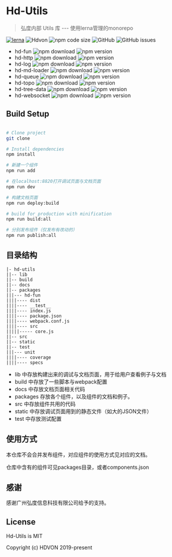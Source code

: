 # Hd-Utils

> 弘度内部 Utils 库 --- 使用lerna管理的monorepo

[![lerna](https://img.shields.io/badge/maintained%20with-lerna-cc00ff.svg)](https://lerna.js.org/)
![Hdvon](https://img.shields.io/badge/hdvon-%E5%BC%98%E5%BA%A6%E7%A7%91%E6%8A%80%E2%9D%A4-orange)
![npm code size](https://img.shields.io/github/languages/code-size/HdvonFrontEnd/hd-utils)
![GitHub](https://img.shields.io/github/license/HdvonFrontEnd/hd-utils)
![GitHub issues](https://img.shields.io/github/issues-raw/HdvonFrontEnd/hd-utils)

- hd-fun ![npm download](https://img.shields.io/npm/dt/hd-fun) ![npm version](https://img.shields.io/npm/v/hd-fun)
- hd-http ![npm download](https://img.shields.io/npm/dt/hd-http) ![npm version](https://img.shields.io/npm/v/hd-http)
- hd-log ![npm download](https://img.shields.io/npm/dt/hd-log) ![npm version](https://img.shields.io/npm/v/hd-log)
- hd-md-loader ![npm download](https://img.shields.io/npm/dt/hd-md-loader) ![npm version](https://img.shields.io/npm/v/hd-md-loader)
- hd-queue ![npm download](https://img.shields.io/npm/dt/hd-queue) ![npm version](https://img.shields.io/npm/v/hd-queue)
- hd-topo ![npm download](https://img.shields.io/npm/dt/hd-topo) ![npm version](https://img.shields.io/npm/v/hd-topo)
- hd-tree-data ![npm download](https://img.shields.io/npm/dt/hd-tree-data) ![npm version](https://img.shields.io/npm/v/hd-tree-data)
- hd-websocket ![npm download](https://img.shields.io/npm/dt/hd-websocket) ![npm version](https://img.shields.io/npm/v/hd-websocket)

## Build Setup

``` bash

# Clone project
git clone 

# Install dependencies
npm install

# 新建一个组件
npm run add

# 在localhost:8820打开调试页面与文档页面
npm run dev

# 构建文档页面
npm run deploy:build

# build for production with minification
npm run build:all

# 分别发布组件（仅发布有改动的）
npm run publish:all

```

## 目录结构

```$xslt
|- hd-utils
||-- lib
||-- build
||-- docs
||-- packages
|||--- hd-fun
||||---- dist
||||---- __test__
||||---- index.js
||||---- package.json
||||---- webpack.conf.js
||||---- src
|||||----- core.js
||-- src
||-- static
||-- test
|||--- unit
||||---- coverage
||||---- specs
```
- lib 中存放构建出来的调试与文档页面，用于给用户查看例子与文档
- build 中存放了一些脚本与webpack配置
- docs 中存放文档页面相关代码
- packages 存放各个组件，以及组件的文档和例子。
- src 中存放组件共用的代码
- static 中存放调试页面用到的静态文件（如大的JSON文件）
- test 中存放测试配置

## 使用方式

本仓库不会合并发布组件，对应组件的使用方式见对应的文档。

仓库中含有的组件可见packages目录，或者components.json

## 感谢

感谢广州弘度信息科技有限公司给予的支持。

## License
Hd-Utils is MIT

Copyright (c) HDVON 2019-present 
